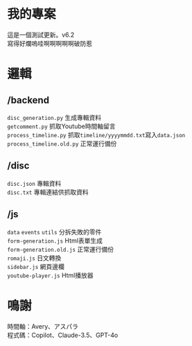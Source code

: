 # 我的專案
  這是一個測試更新。v6.2  
  寫得好爛嗚哇啊啊啊啊啊破防惹

# 邏輯
  ## /backend  
  `disc_generation.py`  生成專輯資料  
  `getcomment.py`  抓取Youtube時間軸留言  
  `process_timeline.py`  抓取`timeline/yyyymmdd.txt`寫入`data.json`  
  `process_timeline.old.py`  正常運行備份  
  ## /disc
  `disc.json`  專輯資料  
  `disc.txt`  專輯連結供抓取資料
  ## /js
  `data` `events` `utils`  分拆失敗的零件  
  `form-generation.js`  Html表單生成  
  `form-generation.old.js`  正常運行備份  
  `romaji.js`  日文轉換  
  `sidebar.js`  網頁邊欄  
  `youtube-player.js`  Html播放器  

# 鳴謝
  時間軸：Avery、アスパラ  
  程式碼：Copilot、Claude-3.5、GPT-4o  
